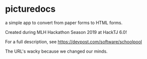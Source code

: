 # picturedocs
a simple app to convert from paper forms to HTML forms.

Created during MLH Hackathon Season 2019 at HackTJ 6.0!

For a full description, see https://devpost.com/software/schoolpool 


The URL's wacky because we changed our minds.
